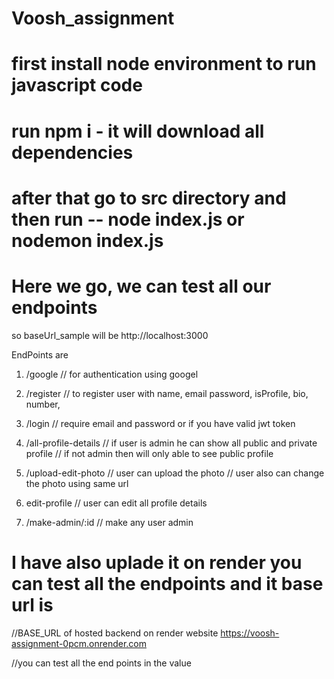 # Voosh_assignment
# first install node environment to run javascript code
# run npm i      - it will download all dependencies
# after that go to src directory and then run -- node index.js  or nodemon index.js
# Here we go, we can test all our endpoints




so baseUrl_sample will be  http://localhost:3000

EndPoints are

1. /google
// for authentication using googel

2. /register
//  to register user with name, email password, isProfile, bio, number,

3.  /login
// require email and password  or if you have valid jwt token

4.  /all-profile-details
// if user is admin he can show all public and private profile
// if not admin then will only able to see public profile

4.  /upload-edit-photo
// user can upload the photo
// user also can change the photo using same url

5.  edit-profile
// user can edit all profile details 

6. /make-admin/:id
// make any user admin


# I have also uplade it on render you can test all the endpoints and it base url is 
//BASE_URL of hosted backend on render website
https://voosh-assignment-0pcm.onrender.com

//you can test all the end points in the value

